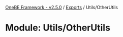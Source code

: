 [OneBE Framework - v2.5.0](../README.md) / [Exports](../modules.md) / Utils/OtherUtils

# Module: Utils/OtherUtils
